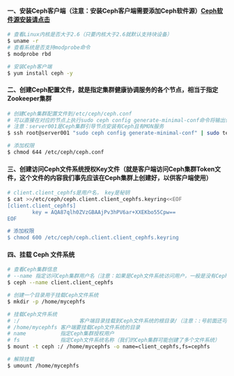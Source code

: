 #### 一、安装Ceph客户端（注意：安装Ceph客户端需要添加Ceph软件源）[Ceph软件源安装请点击](https://github.com/firechiang/ceph-study/blob/master/docs/setup-cluster-cephadm.md#41%E5%AE%89%E8%A3%85%E9%9B%86%E7%BE%A4%E5%BC%95%E5%AF%BC%E5%B7%A5%E5%85%B7cephadm%E5%92%8C%E6%B7%BB%E5%8A%A0ceph%E8%BD%AF%E4%BB%B6%E6%BA%90)
```bash
# 查看Linux内核是否大于2.6（只要内核大于2.6就默认支持块设备）
$ uname -r
# 查看系统是否支持modprobe命令
$ modprobe rbd

# 安装Ceph客户端
$ yum install ceph -y
```
#### 二、创建Ceph配置文件，就是指定集群健康协调服务的各个节点，相当于指定Zookeeper集群
```bash
# 创建Ceph集群配置文件到/etc/ceph/ceph.conf
# 可以直接在对应的节点上执行sudo ceph config generate-minimal-conf命令将输出信息拷贝过来
# 注意：server001是Ceph集群引导节点安装有Ceph且有MON服务
$ ssh root@server001 "sudo ceph config generate-minimal-conf" | sudo tee /etc/ceph/ceph.conf

# 添加权限
$ chmod 644 /etc/ceph/ceph.conf
```

#### 三、创建访问Ceph文件系统授权Key文件（就是客户端访问Ceph集群Token文件，这个文件的内容我们事先应该在Ceph集群上创建好，以供客户端使用）
```bash
# client.client_cephfs是用户名， key是秘钥
$ cat >>/etc/ceph/ceph.client.client_cephfs.keyring<<EOF
[client.client_cephfs]
        key = AQA87qlh0ZVzGBAAjPv3hPV6ar+XXEKbo55Cpw==
EOF  

# 添加权限
$ chmod 600 /etc/ceph/ceph.client.client_cephfs.keyring
```

#### 四、挂载 Ceph 文件系统
```bash
# 查看Ceph集群信息
# --name 指定访问Ceph集群用户名（注意：如果是Ceph文件系统访问用户，一般是没有Ceph集群信息访问权限的）
$ ceph --name client.client_cephfs

# 创建一个目录用于挂载Ceph文件系统
$ mkdir -p /home/mycephfs

# 挂载Ceph文件系统
# :/                   客户端目录挂载到Ceph文件系统的根目录/（注意：:号前面还可以指定Ceph集群MON节点地址和端口）
# /home/mycephfs 客户端要挂载Ceph文件系统的目录
# name           指定Ceph集群授权用户
# fs             指定Ceph文件系统名称（我们的Ceph集群可能创建了多个文件系统）
$ mount -t ceph :/ /home/mycephfs -o name=client_cephfs,fs=cephfs

# 解除挂载
$ umount /home/mycephfs
```